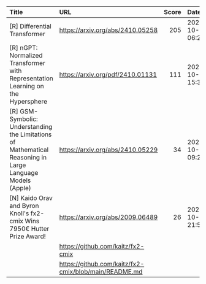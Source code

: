| Title                                                                                                      | URL                                                   |   Score | Date                |
|:-----------------------------------------------------------------------------------------------------------|:------------------------------------------------------|--------:|:--------------------|
| [R] Differential Transformer                                                                               | https://arxiv.org/abs/2410.05258                      |     205 | 2024-10-11 06:26:11 |
| [R] nGPT: Normalized Transformer with Representation Learning on the Hypersphere                           | https://arxiv.org/pdf/2410.01131                      |     111 | 2024-10-10 15:37:27 |
| [R] GSM-Symbolic: Understanding the Limitations of Mathematical Reasoning in Large Language Models (Apple) | https://arxiv.org/abs/2410.05229                      |      34 | 2024-10-12 09:20:19 |
| [N] Kaido Orav and Byron Knoll's fx2-cmix Wins 7950€ Hutter Prize Award!                                   | https://arxiv.org/abs/2009.06489                      |      26 | 2024-10-11 21:56:14 |
|                                                                                                            | https://github.com/kaitz/fx2-cmix                     |         |                     |
|                                                                                                            | https://github.com/kaitz/fx2-cmix/blob/main/README.md |         |                     |